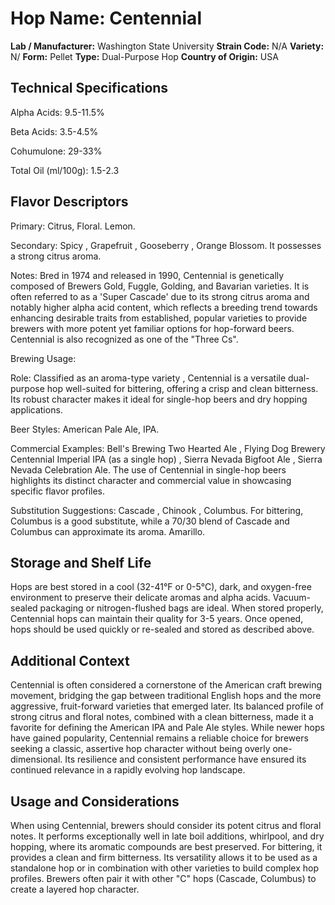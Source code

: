 # Hop Name: Centennial

**Lab / Manufacturer:** Washington State University
**Strain Code:** N/A
**Variety:** N/
**Form:** Pellet
**Type:** Dual-Purpose Hop
**Country of Origin:** USA

## Technical Specifications

Alpha Acids: 9.5-11.5%

Beta Acids: 3.5-4.5%

Cohumulone: 29-33%

Total Oil (ml/100g): 1.5-2.3

## Flavor Descriptors

Primary: Citrus, Floral. Lemon.

Secondary: Spicy , Grapefruit , Gooseberry , Orange Blossom. It possesses a strong citrus aroma.

Notes: Bred in 1974 and released in 1990, Centennial is genetically composed of Brewers Gold, Fuggle, Golding, and Bavarian varieties. It is often referred to as a 'Super Cascade' due to its strong citrus aroma and notably higher alpha acid content, which reflects a breeding trend towards enhancing desirable traits from established, popular varieties to provide brewers with more potent yet familiar options for hop-forward beers. Centennial is also recognized as one of the "Three Cs".

Brewing Usage:

Role: Classified as an aroma-type variety , Centennial is a versatile dual-purpose hop well-suited for bittering, offering a crisp and clean bitterness. Its robust character makes it ideal for single-hop beers and dry hopping applications.

Beer Styles: American Pale Ale, IPA.

Commercial Examples: Bell's Brewing Two Hearted Ale , Flying Dog Brewery Centennial Imperial IPA (as a single hop) , Sierra Nevada Bigfoot Ale , Sierra Nevada Celebration Ale. The use of Centennial in single-hop beers highlights its distinct character and commercial value in showcasing specific flavor profiles.

Substitution Suggestions: Cascade , Chinook , Columbus. For bittering, Columbus is a good substitute, while a 70/30 blend of Cascade and Columbus can approximate its aroma. Amarillo.

## Storage and Shelf Life

Hops are best stored in a cool (32-41°F or 0-5°C), dark, and oxygen-free environment to preserve their delicate aromas and alpha acids. Vacuum-sealed packaging or nitrogen-flushed bags are ideal. When stored properly, Centennial hops can maintain their quality for 3-5 years. Once opened, hops should be used quickly or re-sealed and stored as described above.

## Additional Context

Centennial is often considered a cornerstone of the American craft brewing movement, bridging the gap between traditional English hops and the more aggressive, fruit-forward varieties that emerged later. Its balanced profile of strong citrus and floral notes, combined with a clean bitterness, made it a favorite for defining the American IPA and Pale Ale styles. While newer hops have gained popularity, Centennial remains a reliable choice for brewers seeking a classic, assertive hop character without being overly one-dimensional. Its resilience and consistent performance have ensured its continued relevance in a rapidly evolving hop landscape.

## Usage and Considerations

When using Centennial, brewers should consider its potent citrus and floral notes. It performs exceptionally well in late boil additions, whirlpool, and dry hopping, where its aromatic compounds are best preserved. For bittering, it provides a clean and firm bitterness. Its versatility allows it to be used as a standalone hop or in combination with other varieties to build complex hop profiles. Brewers often pair it with other "C" hops (Cascade, Columbus) to create a layered hop character.  
